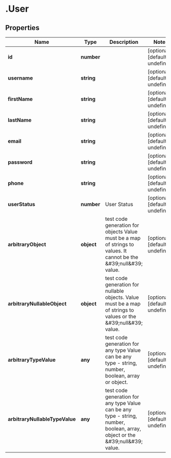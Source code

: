 # .User

## Properties

|Name | Type | Description | Notes|
|------------ | ------------- | ------------- | -------------|
|**id** | **number** |  | [optional] [default to undefined]|
|**username** | **string** |  | [optional] [default to undefined]|
|**firstName** | **string** |  | [optional] [default to undefined]|
|**lastName** | **string** |  | [optional] [default to undefined]|
|**email** | **string** |  | [optional] [default to undefined]|
|**password** | **string** |  | [optional] [default to undefined]|
|**phone** | **string** |  | [optional] [default to undefined]|
|**userStatus** | **number** | User Status | [optional] [default to undefined]|
|**arbitraryObject** | **object** | test code generation for objects Value must be a map of strings to values. It cannot be the \&#39;null\&#39; value. | [optional] [default to undefined]|
|**arbitraryNullableObject** | **object** | test code generation for nullable objects. Value must be a map of strings to values or the \&#39;null\&#39; value. | [optional] [default to undefined]|
|**arbitraryTypeValue** | **any** | test code generation for any type Value can be any type - string, number, boolean, array or object. | [optional] [default to undefined]|
|**arbitraryNullableTypeValue** | **any** | test code generation for any type Value can be any type - string, number, boolean, array, object or the \&#39;null\&#39; value. | [optional] [default to undefined]|



